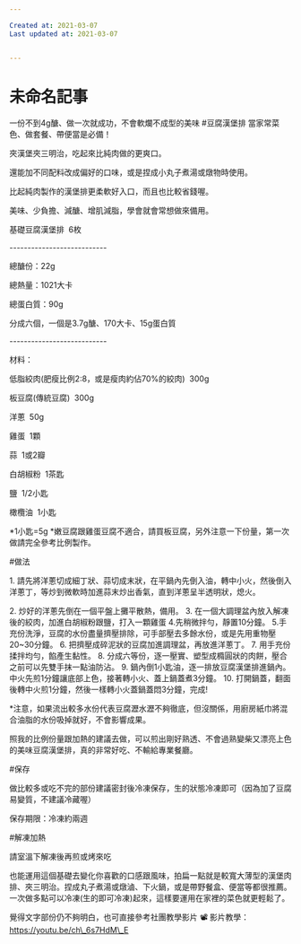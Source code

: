 ```yaml
---

Created at: 2021-03-07
Last updated at: 2021-03-07


---
```


# 未命名記事


一份不到4g醣、做一次就成功，不會軟爛不成型的美味 #豆腐漢堡排
當家常菜色、做套餐、帶便當是必備！

夾漢堡夾三明治，吃起來比純肉做的更爽口。

還能加不同配料改成偏好的口味，或是捏成小丸子煮湯或燉物時使用。

比起純肉製作的漢堡排更柔軟好入口，而且也比較省錢喔。

美味、少負擔、減醣、增肌減脂，學會就會常想做來備用。

基礎豆腐漢堡排  6枚

\---------------------------

總醣份：22g

總熱量：1021大卡

總蛋白質：90g

分成六個，一個是3.7g醣、170大卡、15g蛋白質

\---------------------------

材料：

低脂絞肉(肥瘦比例2:8，或是瘦肉約佔70%的絞肉)  300g

板豆腐(傳統豆腐)  300g

洋蔥  50g

雞蛋  1顆

蒜  1或2瓣

白胡椒粉  1茶匙

鹽  1/2小匙

橄欖油  1小匙

\*1小匙=5g
\*嫩豆腐跟雞蛋豆腐不適合，請買板豆腐，另外注意一下份量，第一次做請完全參考比例製作。

#做法

1\. 請先將洋蔥切成細丁狀、蒜切成末狀，在平鍋內先倒入油，轉中小火，然後倒入洋蔥丁，等炒到微軟時加進蒜末炒出香氣，直到洋蔥呈半透明狀，熄火。

2\. 炒好的洋蔥先倒在一個平盤上攤平散熱，備用。
3\. 在一個大調理盆內放入解凍後的絞肉，加進白胡椒粉跟鹽，打入一顆雞蛋
4.先稍微拌勻，靜置10分鐘。
5.手充份洗淨，豆腐的水份盡量擠壓排除，可手部壓去多餘水份，或是先用重物壓20~30分鐘。
6\. 把擠壓成碎泥狀的豆腐加進調理盆，再放進洋蔥丁。
7\. 用手充份揉拌均勻，餡產生黏性。
8\. 分成六等份，逐一壓實、塑型成橢圓狀的肉餅，壓合之前可以先雙手抹一點油防沾。
9\. 鍋內倒1小匙油，逐一排放豆腐漢堡排進鍋內。中火先煎1分鐘讓底部上色，接著轉小火、蓋上鍋蓋煮3分鐘。
10\. 打開鍋蓋，翻面後轉中火煎1分鐘，然後一樣轉小火蓋鍋蓋悶3分鐘，完成!

\*注意，如果流出較多水份代表豆腐瀝水瀝不夠徹底，但沒關係，用廚房紙巾將混合油脂的水份吸掉就好，不會影響成果。

照我的比例份量跟加熱的建議去做，可以煎出剛好熟透、不會過熟變柴又漂亮上色的美味豆腐漢堡排，真的非常好吃、不輸給專業餐廳。

#保存 

做比較多或吃不完的部份建議密封後冷凍保存，生的狀態冷凍即可（因為加了豆腐易變質，不建議冷藏喔）

保存期限：冷凍約兩週

#解凍加熱 

請室溫下解凍後再煎或烤來吃

也能運用這個基礎去變化你喜歡的口感跟風味，拍扁一點就是較寬大薄型的漢堡肉排、夾三明治。捏成丸子煮湯或燉滷、下火鍋，或是帶野餐盒、便當等都很推薦。一次做多點可以冷凍(生的即可冷凍)起來，這樣要運用在家裡的菜色就更輕鬆了。

覺得文字部份仍不夠明白，也可直接參考社團教學影片
📽 影片教學： https://youtu.be/ch\_6s7HdM\_E

